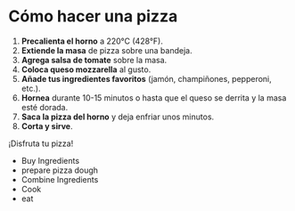 
# Cómo hacer una pizza

1. **Precalienta el horno** a 220°C (428°F).
2. **Extiende la masa** de pizza sobre una bandeja.
3. **Agrega salsa de tomate** sobre la masa.
4. **Coloca queso mozzarella** al gusto.
5. **Añade tus ingredientes favoritos** (jamón, champiñones, pepperoni, etc.).
6. **Hornea** durante 10-15 minutos o hasta que el queso se derrita y la masa esté dorada.
7. **Saca la pizza del horno** y deja enfriar unos minutos.
8. **Corta y sirve**.

¡Disfruta tu pizza!

<ul>
  <li>Buy Ingredients</li>
  <li>prepare pizza dough</li>
  <li>Combine Ingredients</li>
  <li>Cook</li>
  <li>eat</li>
</ul> 

